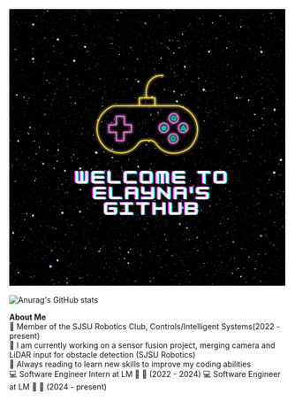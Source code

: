 
<!--**ElaynaSeguin/ElaynaSeguin** is a ✨ _special_ ✨ repository because its `README.md` (this file) appears on your GitHub profile.-->

<!--![Anurag's GitHub stats](https://github-readme-stats.vercel.app/api?username=ElaynaSeguin&show_icons=true&theme=merko)-->
<img src="Elayna's Github.png" alt="">

![Anurag's GitHub stats](https://github-readme-stats.vercel.app/api?username=ElaynaSeguin&show_icons=true&theme=synthwave)

<b>About Me</b><br>
:school: Member of the SJSU Robotics Club, Controls/Intelligent Systems(2022 - present)<br>
:hammer: I am currently working on a sensor fusion project, merging camera and LiDAR input for obstacle detection (SJSU Robotics) <br>
:book: Always reading to learn new skills to improve my coding abilities <br>
:computer: Software Engineer Intern at LM :rocket: :stars: (2022 - 2024)<be>
:computer: Software Engineer at LM :rocket: :stars: (2024 - present)<br>

